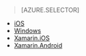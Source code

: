<!-- not suitable for Mooncake -->

> [AZURE.SELECTOR]
- [iOS](/documentation/articles/app-service-mobile-ios-get-started-offline-data-preview)
- [Windows](/documentation/articles/app-service-mobile-windows-store-dotnet-get-started-offline-data-preview)
- [Xamarin.iOS](/documentation/articles/app-service-mobile-xamarin-ios-get-started-offline-data-preview)
- [Xamarin.Android](/documentation/articles/app-service-mobile-xamarin-android-get-started-offline-data-preview)
